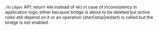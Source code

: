 `/bridges` API: return `400` instead of `403` in case of inconsistency in application logic either because bridge is about to be deleted but active rules still depend on it or an operation (start|stop|restart) is called but the bridge is not enabled.

